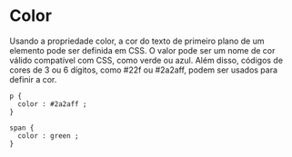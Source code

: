 # Color

Usando a propriedade color, a cor do texto de primeiro plano de um elemento pode ser definida em CSS. O valor pode ser um nome de cor válido compatível com CSS, como verde ou azul. Além disso, códigos de cores de 3 ou 6 dígitos, como #22f ou #2a2aff, podem ser usados ​​para definir a cor.

```
p {
  color : #2a2aff ;
}

span {
  color : green ;
}
```
